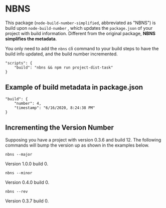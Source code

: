 # NBNS
This package (`node-build-number-simplified`, abbreviated as "NBNS") is build upon `node-build-number` , which updates the `package.json` of your project with build information. Different from the original package, **NBNS simplifies the metadata**.

You only need to add the `nbns` cli command to your build steps to have the build info updated,
and the build number incremented. 

    "scripts": {
        "build": "nbns && npm run project-dist-task"
    }

## Example of build metadata in package.json

    "build": {
        "number": 4,
        "timestamp": "6/16/2020, 8:24:38 PM"
    }
      
## Incrementing the Version Number

Supposing you have a project with version 0.3.6 and build 12. The following commands will bump the version up 
as shown in the examples below.

    nbns --major
    
Version 1.0.0 build 0.
    
    nbns --minor
    
Version 0.4.0 build 0.

    nbns --rev
    
Version 0.3.7 build 0.